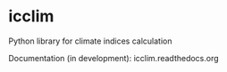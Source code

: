 icclim
======

Python library for climate indices calculation

Documentation (in development): icclim.readthedocs.org
